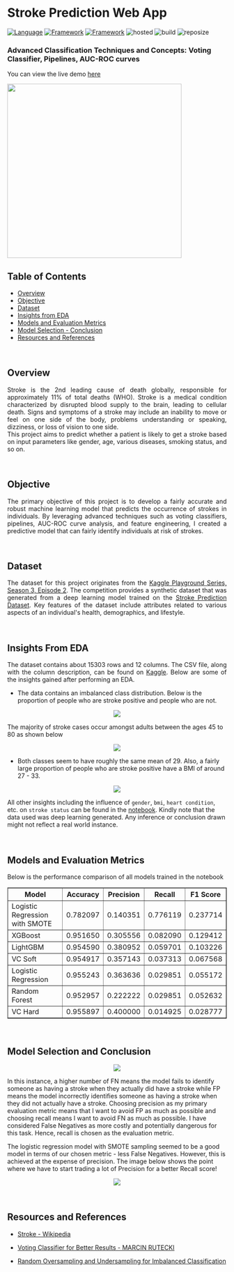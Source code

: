<h1>Stroke Prediction Web App</h1>

[![Language](https://img.shields.io/badge/Python-darkblue.svg?style=flat&logo=python&logoColor=white)](https://www.python.org)
[![Framework](https://img.shields.io/badge/sklearn-darkorange.svg?style=flat&logo=scikit-learn&logoColor=white)](http://www.pytorch.org/news.html)
[![Framework](https://img.shields.io/badge/Streamlit-red.svg?style=flat&logo=streamlit&logoColor=white)](https://github.com/Oyebamiji-Micheal/Employee-Status-Prediction-Web-App/tree/main)
![hosted](https://img.shields.io/badge/Streamlit-Cloud-DC143C?style=flat&logo=streamlit&logoColor=white)
![build](https://img.shields.io/badge/build-passing-brightgreen.svg?style=flat)
![reposize](https://img.shields.io/github/repo-size/Oyebamiji-Micheal/Stroke-Prediction-Web-App)

<h3>Advanced Classification Techniques and Concepts: Voting Classifier, Pipelines, AUC-ROC curves</h3>

You can view the live demo [here](https://oyebamiji-micheal-stroke-prediction-web-app.streamlit.app/)

<img src="images/cover.jpeg" height="400">

<br />

<h2>Table of Contents</h2>

- [Overview](#overview)
- [Objective](#objective)
- [Dataset](#data)
- [Insights from EDA](#insights)
- [Models and Evaluation Metrics](#model)
- [Model Selection - Conclusion](#conclusion)
- [Resources and References](#reference)

<br />

<a id="overview"></a>
<h2>Overview</h2>
<p align="justify">
Stroke is the 2nd leading cause of death globally, responsible for approximately 11% of total deaths (WHO). Stroke is a medical condition characterized by disrupted blood supply to the brain, leading to cellular death. Signs and symptoms of a stroke may include an inability to move or feel on one side of the body, problems understanding or speaking, dizziness, or loss of vision to one side. 
<br />
This project aims to predict whether a patient is likely to get a stroke based on input parameters like gender, age, various diseases, smoking status, and so on. 
</p>

<br />

<a id="objective"></a>
<h2>Objective</h2>
<p align="justify">
The primary objective of this project is to develop a fairly accurate and robust machine learning model that predicts the occurrence of strokes in individuals. By leveraging advanced techniques such as voting classifiers, pipelines, AUC-ROC curve analysis, and feature engineering, I created a predictive model that can fairly identify individuals at risk of strokes.
</p>

<br />

<a id="data"></a>
<h2>Dataset</h2>
<p align="justify">
The dataset for this project originates from the <a href="https://www.kaggle.com/competitions/playground-series-s3e2/data">Kaggle Playground Series, Season 3, Episode 2</a>. The competition provides a synthetic dataset that was generated from a deep learning model trained on the <a href="https://www.kaggle.com/datasets/fedesoriano/stroke-prediction-dataset">Stroke Prediction Dataset</a>. Key features of the dataset include attributes related to various aspects of an individual's health, demographics, and lifestyle.
</p>

<br />

<a id="insights"></a>
<h2>Insights From EDA</h2>
<p align="justify">
The dataset contains about 15303 rows and 12 columns. The CSV file, along with the column description, can be found on <a href="https://www.kaggle.com/competitions/playground-series-s3e2/data">Kaggle</a>. Below are some of the insights gained after performing an EDA. </p>

- The data contains an imbalanced class distribution. Below is the proportion of people who are stroke positive and people who are not. <br />
 
<p align="center"><img src="images/stroke_proportion.jpeg"></p>

The majority of stroke cases occur amongst adults between the ages 45 to 80 as shown below 
<p align="center"><img src="images/age_dist.jpeg"></p>

- Both classes seem to have roughly the same mean of 29. Also, a fairly large proportion of people who are stroke positive have a BMI of around 27 - 33.  
<p align="center"><img src="images/bmi.jpeg"></p>

All other insights including the influence of `gender`, `bmi`, `heart condition`, etc. on `stroke status` can be found in the [notebook](). Kindly note that the data used was deep learning generated. Any inference or conclusion drawn might not reflect a real world instance. 

<br />

<a id="model"></a>
<h2>Models and Evaluation Metrics</h2>
<p align="justify">
Below is the performance comparison of all models trained in the notebook
<table align="center" border="1" style="border-collapse: collapse;">
  <tr>
    <th>Model</th>
    <th>Accuracy</th>
    <th>Precision</th>
    <th>Recall</th>
    <th>F1 Score</th>
  </tr>
  <tr>
    <td>Logistic Regression with SMOTE</td>
    <td>0.782097</td>
    <td>0.140351</td>
    <td>0.776119</td>
    <td>0.237714</td>
  </tr>
  <tr>
    <td>XGBoost</td>
    <td>0.951650</td>
    <td>0.305556</td>
    <td>0.082090</td>
    <td>0.129412</td>
  </tr>
  <tr>
    <td>LightGBM</td>
    <td>0.954590</td>
    <td>0.380952</td>
    <td>0.059701</td>
    <td>0.103226</td>
  </tr>
  <tr>
    <td>VC Soft</td>
    <td>0.954917</td>
    <td>0.357143</td>
    <td>0.037313</td>
    <td>0.067568</td>
  </tr>
  <tr>
    <td>Logistic Regression</td>
    <td>0.955243</td>
    <td>0.363636</td>
    <td>0.029851</td>
    <td>0.055172</td>
  </tr>
  <tr>
    <td>Random Forest</td>
    <td>0.952957</td>
    <td>0.222222</td>
    <td>0.029851</td>
    <td>0.052632</td>
  </tr>
  <tr>
    <td>VC Hard</td>
    <td>0.955897</td>
    <td>0.400000</td>
    <td>0.014925</td>
    <td>0.028777</td>
  </tr>
</table>
</p>

<br />

<a id="insights"></a>
<h2>Model Selection and Conclusion</h2>
<p align="justify">
<p align="center"><img src="images/confusion_matrices.jpeg"></p>

In this instance, a higher number of FN means the model fails to identify someone as having a stroke when they actually did have a stroke while FP means the model incorrectly identifies someone as having a stroke when they did not actually have a stroke. Choosing precision as my primary evaluation metric means that I want to avoid FP as much as possible and choosing recall means I want to avoid FN as much as possible. I have considered False Negatives as more costly and potentially dangerous for this task. Hence, recall is chosen as the evaluation metric.

The logistic regression model with SMOTE sampling seemed to be a good model in terms of our chosen metric - less False Negatives. However, this is achieved at the expense of precision. The image below shows the point where we have to start trading a lot of Precision for a better Recall score!

<p align="center"><img src="images/precision_recall.jpeg"></p>
</p>

<br />

<h2>Resources and References</h2>

- <a href="https://en.wikipedia.org/wiki/Stroke">Stroke - Wikipedia</a>
  
- <a href="https://www.kaggle.com/code/marcinrutecki/voting-classifier-for-better-results">Voting Classifier for Better Results - MARCIN RUTECKI</a>

- <a href="https://machinelearningmastery.com/random-oversampling-and-undersampling-for-imbalanced-classification/">Random Oversampling and Undersampling for Imbalanced Classification</a>